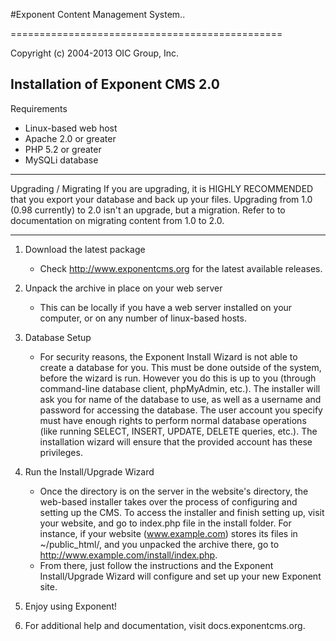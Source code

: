 #Exponent Content Management System..

===============================================

Copyright (c) 2004-2013 OIC Group, Inc.

Installation of Exponent CMS 2.0
--------------------------------

Requirements
- Linux-based web host
- Apache 2.0 or greater
- PHP 5.2 or greater
- MySQLi database

---------------------

Upgrading / Migrating
If you are upgrading, it is HIGHLY RECOMMENDED that you export your database and back up your files.
Upgrading from 1.0 (0.98 currently) to 2.0 isn't an upgrade, but a migration. Refer to to documentation on migrating
content from 1.0 to 2.0.

---------------------

1. Download the latest package
    - Check http://www.exponentcms.org for the latest available releases. 

2. Unpack the archive in place on your web server
    - This can be locally if you have a web server installed on your computer, or on any number of linux-based hosts.

3. Database Setup
    - For security reasons, the Exponent Install Wizard is not able to create a database for you.  This must be done
      outside of the system, before the wizard is run.  However you do this is up to you (through command-line database
      client, phpMyAdmin, etc.).  The installer will ask you for name of the database to use, as well as a username and
      password for accessing the database.  The user account you specify must have enough rights to perform normal
      database operations (like running SELECT, INSERT, UPDATE, DELETE queries, etc.).  The installation wizard will
      ensure that the provided account has these privileges.

4. Run the Install/Upgrade Wizard
    - Once the directory is on the server in the website's directory, the web-based installer takes over the process
      of configuring and setting up the CMS. To access the installer and finish setting up, visit your website, and go to
      index.php file in the install folder. For instance, if your website (www.example.com) stores its files in
      ~/public_html/,     and you unpacked the archive there, go to http://www.example.com/install/index.php.
    - From there, just follow the instructions and the Exponent Install/Upgrade Wizard will configure and set up your
      new Exponent site.

5. Enjoy using Exponent!

6. For additional help and documentation, visit docs.exponentcms.org.
